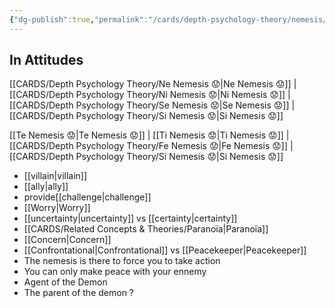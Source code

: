 ```yaml
---
{"dg-publish":true,"permalink":"/cards/depth-psychology-theory/nemesis/","created":"2022-12-27T22:26:23.610+01:00","updated":"2023-02-18T16:34:07.887+01:00"}
---
```



## In Attitudes

[[CARDS/Depth Psychology Theory/Ne Nemesis 😟\|Ne Nemesis 😟]] | [[CARDS/Depth Psychology Theory/Ni Nemesis 😟\|Ni Nemesis 😟]] | [[CARDS/Depth Psychology Theory/Se Nemesis 😟\|Se Nemesis 😟]] | [[CARDS/Depth Psychology Theory/Si Nemesis 😟\|Si Nemesis 😟]]

[[Te Nemesis 😟\|Te Nemesis 😟]] | [[Ti Nemesis 😟\|Ti Nemesis 😟]] | [[CARDS/Depth Psychology Theory/Fe Nemesis 😟\|Fe Nemesis 😟]] | [[CARDS/Depth Psychology Theory/Si Nemesis 😟\|Si Nemesis 😟]]


- [[villain\|villain]]
- [[ally\|ally]]
- provide[[challenge\|challenge]]
- [[Worry\|Worry]]
- [[uncertainty\|uncertainty]] vs [[certainty\|certainty]]
- [[CARDS/Related Concepts & Theories/Paranoïa\|Paranoïa]]
- [[Concern\|Concern]] 
- [[Confrontational\|Confrontational]] vs [[Peacekeeper\|Peacekeeper]]
- The nemesis is there to force you to take action 
- You can only make peace with your ennemy 
- Agent of the Demon 
- The parent of the demon ? 
